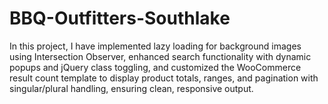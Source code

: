 # BBQ-Outfitters-Southlake
In this project, I have implemented lazy loading for background images using Intersection Observer, enhanced search functionality with dynamic popups and jQuery class toggling, and customized the WooCommerce result count template to display product totals, ranges, and pagination with singular/plural handling, ensuring clean, responsive output.
